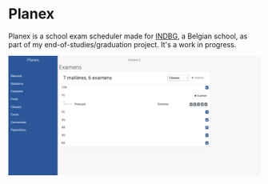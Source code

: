 # Planex

Planex is a school exam scheduler made for [INDBG](http://indbg.be/), a Belgian school, as part of my end-of-studies/graduation project. It's a work in progress.

![](docs/images/screenshot.png?raw=true)
